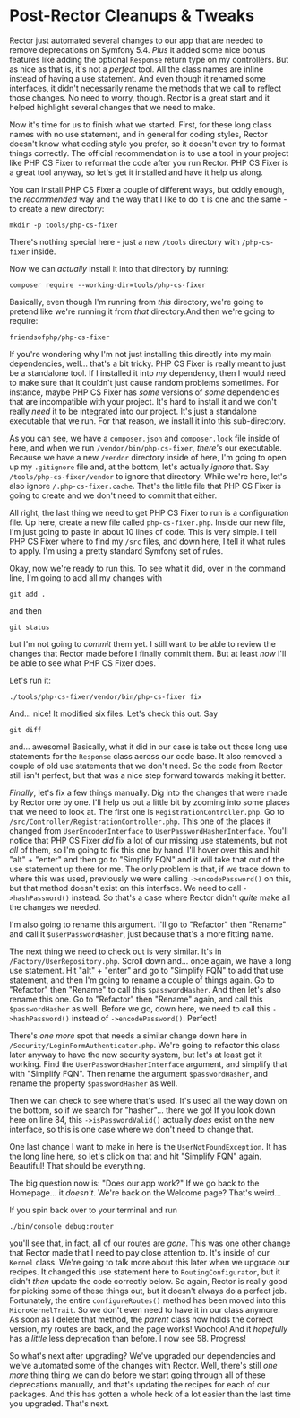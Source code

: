 # Post-Rector Cleanups & Tweaks

Rector just automated several changes to our app that are needed to remove deprecations on Symfony 5.4. *Plus* it added some nice bonus features like adding the optional `Response` return type on my controllers. But as nice as that is, it's not a *perfect* tool. All the class names are inline instead of having a use statement. And even though it renamed some interfaces, it didn't necessarily rename the methods that we call to reflect those changes. No need to worry, though. Rector is a great start and it helped highlight several changes that we need to make.

Now it's time for us to finish what we started. First, for these long class names with no use statement, and in general for coding styles, Rector doesn't know what coding style you prefer, so it doesn't even try to format things correctly. The official recommendation is to use a tool in your project like PHP CS Fixer to reformat the code after you run Rector. PHP CS Fixer is a great tool anyway, so let's get it installed and have it help us along.

You can install PHP CS Fixer a couple of different ways, but oddly enough, the *recommended* way and the way that I like to do it is one and the same - to create a new directory:

```terminal
mkdir -p tools/php-cs-fixer
```

There's nothing special here - just a new `/tools` directory with `/php-cs-fixer` inside.

Now we can *actually* install it into that directory by running:

```terminal
composer require --working-dir=tools/php-cs-fixer
```

Basically, even though I'm running from *this* directory, we're going to pretend like we're running it from *that* directory.And then we're going to require:

```terminal
friendsofphp/php-cs-fixer
```

If you're wondering why I'm not just installing this directly into my main dependencies, well... that's a bit tricky. PHP CS Fixer is really meant to just be a standalone tool. If I installed it into *my* dependency, then I would need to make sure that it couldn't just cause random problems sometimes. For instance, maybe PHP CS Fixer has *some* versions of *some* dependencies that are incompatible with your project. It's hard to install it and we don't really *need* it to be integrated into our project. It's just a standalone executable that we run. For that reason, we install it into this sub-directory.

As you can see, we have a `composer.json` and `composer.lock` file inside of here, and when we run `/vendor/bin/php-cs-fixer`, *there's* our executable. Because we have a new `/vendor` directory inside of here, I'm going to open up my `.gitignore` file and, at the bottom, let's actually *ignore* that. Say `/tools/php-cs-fixer/vendor` to ignore that directory. While we're here, let's also ignore `/.php-cs-fixer.cache`. That's the little file that PHP CS Fixer is going to create and we don't need to commit that either.

All right, the last thing we need to get PHP CS Fixer to run is a configuration file. Up here, create a new file called `php-cs-fixer.php`. Inside our new file, I'm just going to paste in about 10 lines of code. This is very simple. I tell PHP CS Fixer where to find my `/src` files, and down here, I tell it what rules to apply. I'm using a pretty standard Symfony set of rules.

Okay, now we're ready to run this. To see what it did, over in the command line, I'm going to add all my changes with

```terminal
git add .
```

and then

```terminal
git status
```

but I'm not going to *commit* them yet. I still want to be able to review the changes that Rector made before I finally commit them. But at least *now* I'll be able to see what PHP CS Fixer does.

Let's run it:

```terminal
./tools/php-cs-fixer/vendor/bin/php-cs-fixer fix
```

And... nice! It modified six files. Let's check this out. Say

```terminal
git diff
```

and... awesome! Basically, what it did in our case is take out those long use statements for the `Response` class across our code base. It also removed a couple of old use statements that we don't need. So the code from Rector still isn't perfect, but that was a nice step forward towards making it better.

*Finally*, let's fix a few things manually. Dig into the changes that were made by Rector one by one. I'll help us out a little bit by zooming into some places that we need to look at. The first one is `RegistrationController.php`. Go to `/src/Controller/RegistrationController.php`. This one of the places it changed from `UserEncoderInterface` to `UserPasswordHasherInterface`. You'll notice that PHP CS Fixer *did* fix a lot of our missing use statements, but not *all* of them, so I'm going to fix this one by hand. I'll hover over this and hit "alt" + "enter" and then go to "Simplify FQN" and it will take that out of the use statement up there for me. The only problem is that, if we trace down to where this was used, previously we were calling `->encodePassword()` on this, but that method doesn't exist on this interface. We need to call `->hashPassword()` instead. So that's a case where Rector didn't *quite* make all the changes we needed.

I'm also going to rename this argument. I'll go to "Refactor" then "Rename" and call it `$userPasswordHasher`, just because that's a more fitting name.

The next thing we need to check out is very similar. It's in `/Factory/UserRepository.php`. Scroll down and... once again, we have a long use statement. Hit "alt" + "enter" and go to "Simplify FQN" to add that use statement, and then I'm going to rename a couple of things again. Go to "Refactor" then "Rename" to call this `$passwordHasher`. And then let's also rename this one. Go to "Refactor" then "Rename" again, and call this `$passwordHasher` as well. Before we go, down here, we need to call this `->hashPassword()` instead of `->encodePassword()`. Perfect!

There's *one more* spot that needs a similar change down here in `/Security/LoginFormAuthenticator.php`. We're going to refactor this class later anyway to have the new security system, but let's at least get it working. Find the `UserPasswordHasherInterface` argument, and simplify that with "Simplify FQN". Then rename the argument `$passwordHasher`, and rename the property `$passwordHasher` as well.

Then we can check to see where that's used. It's used all the way down on the bottom, so if we search for "hasher"... there we go! If you look down here on line 84, this `->isPasswordValid()` actually *does* exist on the new interface, so this is one case where we don't need to change that.

One last change I want to make in here is the `UserNotFoundException`. It has the long line here, so let's click on that and hit "Simplify FQN" again. Beautiful! That should be everything.

The big question now is: "Does our app work?" If we go back to the Homepage... it *doesn't*. We're back on the Welcome page? That's weird...

If you spin back over to your terminal and run

```terminal
./bin/console debug:router
```

you'll see that, in fact, all of our routes are *gone*. This was one other change that Rector made that I need to pay close attention to. It's inside of our `Kernel` class. We're going to talk more about this later when we upgrade our recipes. It changed this use statement here to `RoutingConfigurator`, but it didn't *then* update the code correctly below. So again, Rector is really good for picking some of these things out, but it doesn't always do a perfect job. Fortunately, the entire `configureRoutes()` method has been moved into this `MicroKernelTrait`. So we don't even need to have it in our class anymore. As soon as I delete that method, the *parent* class now holds the correct version, my routes are back, and the page works! Woohoo! And it *hopefully* has a *little* less deprecation than before. I now see 58. Progress!

So what's next after upgrading? We've upgraded our dependencies and we've automated some of the changes with Rector. Well, there's still *one more* thing thing we can do before we start going through all of these deprecations manually, and that's updating the recipes for each of our packages. And this has gotten a whole heck of a lot easier than the last time you upgraded. That's next.
